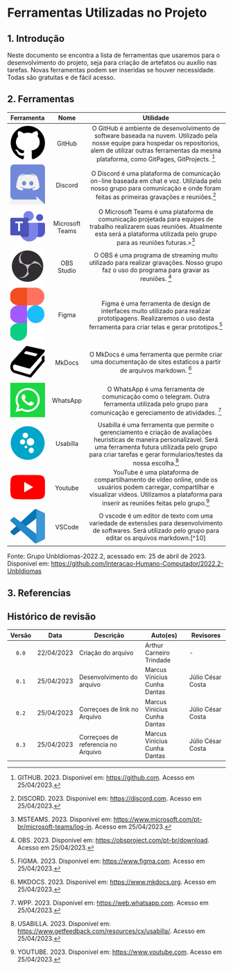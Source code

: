 # <b> Ferramentas Utilizadas no Projeto</b>

## 1. Introdução
Neste documento se encontra a lista de ferramentas que usaremos para o desenvolvimento do projeto, seja para criação de artefatos ou auxílio nas tarefas. Novas ferramentas podem ser inseridas se houver necessidade. Todas são gratuitas e de fácil acesso.


## 2. Ferramentas
|                          Ferramenta                                        |    Nome    |                                                Utilidade                                                                                                                                      |
| :-----------------------------------------:                                | :--------: | :--------------------------------------------------------------------------------------------------------------------------------------------------------------------------------------:|
|    <img src="../img/logo_github.jpg" alt="Logo GitHub" width="85">         |   GitHub   |O GitHub é ambiente de desenvolvimento de software baseada na nuvem. Utilizado pela nosse equipe para hospedar os repositorios, alem de utilizar outras ferramentas da mesma plataforma, como GitPages, GitProjects. [^1]| 
|    <img src="../img/logo_discord.png" alt="Logo Discord" width="85">       |   Discord  |O Discord é uma plataforma de comunicação on-line baseada em chat e voz. Utilziada pelo nosso grupo para comunicação e onde foram feitas as primeiras gravações e reuniões.[^2]| 
|    <img src="../img/logo_msteams.png" alt="Logo MSTeams" width="85">      |Microsoft Teams|O Microsoft Teams é uma plataforma de comunicação projetada para equipes de trabalho realizarem suas reuniões. Atualmente esta será a plataforma utilizada pelo grupo para as reuniões futuras.>[^3]| 
|    <img src="../img/logo_OBS.png" alt="Logo OBS" width="85">               | OBS Studio |O OBS é uma programa de streaming muito utilizado para realizar gravações. Nosso grupo faz o uso do programa para gravar as reuniões. [^4]| 
|    <img src="../img/logo_figma.png" alt="Logo Figma" width="85">           |    Figma   |Figma é uma ferramenta de design de interfaces muito utilizado para realizar prototipagens. Realizaremos o uso desta ferramenta para criar telas e gerar prototipos.[^5]| 
|    <img src="../img/logo_mkdocs.png" alt="Logo MkDocs" width="85">         |    MkDocs  |O MkDocs é uma ferramenta que permite criar uma documentação de sites estaticos a partir de arquivos markdown. [^6] |
|    <img src="../img/logo_wpp.png" alt="Logo Wpp" width="85">               |  WhatsApp  |O WhatsApp é uma ferramenta de comunicação como o telegram. Outra ferramenta utilizada pelo grupo para comunicação e gereciamento de atividades. [^7]| 
|    <img src="../img/logo_usabilla.png" alt="Logo Usabilla" width="85">     |  Usabilla  |Usabilla é uma ferramenta que permite o gerenciamento e criação de avaliações heuristicas de maneira personalizavel. Será uma ferramenta futura utilizada pelo grupo para criar tarefas e gerar formularios/testes da nossa escolha.[^8]| 
|    <img src="../img/logo_youtube.png" alt="Logo Youtube" width="85">       |   Youtube  |YouTube é uma plataforma de compartilhamento de vídeo online, onde os usuários podem carregar, compartilhar e visualizar vídeos. Utilizamos a plataforma para inserir as reuniões feitas pelo grupo.[^9]|
|    <img src="../img/logo_visualstudio.jpg" alt="Logo VSCODE" width="85">   |   VSCode  |O vscode é um editor de texto com uma variedade de extensões para desenvolvimento de softwares. Será utilizado pelo grupo para editar os arquivos markdown.[^10]|

Fonte: Grupo UnbIdiomas-2022.2, acessado em: 25 de abril de 2023. Disponivel em: <https://github.com/Interacao-Humano-Computador/2022.2-UnbIdiomas>


## 3. Referencias
[^1]: GITHUB. 2023. Disponivel em: <https://github.com>. Acesso em 25/04/2023.

[^2]: DISCORD. 2023. Disponivel em:  <https://discord.com>. Acesso em 25/04/2023.

[^3]: MSTEAMS. 2023. Disponivel em: <https://www.microsoft.com/pt-br/microsoft-teams/log-in>. Acesso em 25/04/2023.

[^4]: OBS. 2023. Disponivel em: <https://obsproject.com/pt-br/download>. Acesso em 25/04/2023.

[^5]: FIGMA. 2023. Disponivel em: <https://www.figma.com>. Acesso em 25/04/2023.

[^6]: MKDOCS. 2023. Disponivel em: <https://www.mkdocs.org>. Acesso em 25/04/2023.

[^7]: WPP. 2023. Disponivel em: <https://web.whatsapp.com>. Acesso em 25/04/2023.

[^8]: USABILLA. 2023. Disponivel em: <https://www.getfeedback.com/resources/cx/usabilla/>. Acesso em 25/04/2023.

[^9]: YOUTUBE. 2023. Disponivel em: <https://www.youtube.com>. Acesso em 25/04/2023.

[^9]: VSCode. 2023. Disponivel em: <https://code.visualstudio.com>. Acesso em 25/04/2023.




## Histórico de revisão

| Versão     | Data        | Descrição                                            | Auto(es)                                    | Revisores        |
| :--------: | :---------: | ---------------------------------------------------- | ------------------------------------------- | ---------------- |
| `0.0`      |  22/04/2023 | Criação do arquivo                                   | Arthur Carneiro Trindade                    | -                |
| `0.1`      |  25/04/2023 | Desenvolvimento do arquivo                           | Marcus Vinicius Cunha Dantas                | Júlio César Costa|
| `0.2`      |  25/04/2023 | Correçoes de link no Arquivo                         | Marcus Vinicius Cunha Dantas                | Júlio César Costa|
| `0.3`      |  25/04/2023 | Correçoes de referencia no Arquivo                   | Marcus Vinicius Cunha Dantas                | Júlio César Costa|


